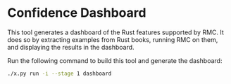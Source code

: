 # Confidence Dashboard

This tool generates a dashboard of the Rust features supported by RMC. It
does so by extracting examples from Rust books, running RMC on them, and
displaying the results in the dashboard.

Run the following command to build this tool and generate the dashboard:
```bash
./x.py run -i --stage 1 dashboard
```
